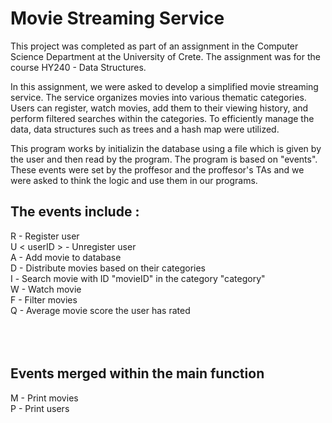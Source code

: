 # Movie Streaming Service

This project was completed as part of an assignment in the Computer Science Department at the University of Crete. The assignment was for the course HY240 - Data Structures.

In this assignment, we were asked to develop a simplified movie streaming service. The service organizes movies into various thematic categories. 
Users can register, watch movies, add them to their viewing history, and perform filtered searches within the categories. 
To efficiently manage the data, data structures such as trees and a hash map were utilized.

This program works by initializin the database using a file which is given by the user and then read by the program. The program is based on "events". 
These events were set by the proffesor and the proffesor's TAs and we were asked to think the logic and use them in our programs.

## The events include :

R <userID >                                  - Register user <br />
U < userID >                                 - Unregister user <br />
A <mid > <category> <year>                   - Add movie to database <br />
D                                            - Distribute movies based on their categories <br />
Ι <movieID> <category>                       - Search movie with ID "movieID" in the category "category" <br />
W <userID > <category><movieID> <score>      - Watch movie <br />
F <uid > <score>                             - Filter movies <br />
Q <userID>                                   - Average movie score the user has rated <br />
 <br />
 <br />
 <br />
## Events merged within the main function
M                                            - Print movies <br />
P                                            - Print users <br />


